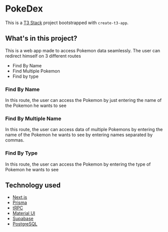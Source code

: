# PokeDex

This is a [T3 Stack](https://create.t3.gg/) project bootstrapped with `create-t3-app`.

## What's in this project?
  This is a web app made to access Pokemon data seamlessly. The user can redirect himself on 3 different routes
  - Find By Name
  - Find Multiple Pokemon
  - Find by type
    
### Find By Name
  In this route, the user can access the Pokemon by just entering the name of the Pokemon he wants to see
    
### Find By Multiple Name
   In this route, the user can access data of multiple Pokemons by entering the name of the Pokemon he wants to see by entering names separated by commas.
    
### Find By Type
   In this route, the user can access the Pokemon by entering the type of Pokemon he wants to see

## Technology used
- [Next.js](https://nextjs.org)
- [Prisma](https://prisma.io)
- [tRPC](https://trpc.io)
- [Material UI](https://mui.com/)
- [Supabase](https://supabase.com/)
- [PostgreSQL](https://www.postgresql.org/)


